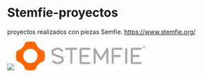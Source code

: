 # Stemfie-proyectos
 proyectos realizados con piezas Semfie. https://www.stemfie.org/

<img src="Stemfie_Motorizado/Imagenes/LogoV9.png" width="300" /> <img src="Stemfie_Motorizado/Imagenes/LogoSTEMFIE.png" width="300" />